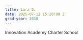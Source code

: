 ```yaml
---
title: Lara D.
date: 2025-07-12 15:20:00 Z
grad-year: 2030
---
```


Innovation Academy Charter School